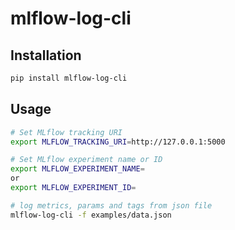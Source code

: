 # mlflow-log-cli

## Installation

```sh
pip install mlflow-log-cli
```

## Usage

```sh
# Set MLflow tracking URI
export MLFLOW_TRACKING_URI=http://127.0.0.1:5000

# Set MLflow experiment name or ID
export MLFLOW_EXPERIMENT_NAME=
or
export MLFLOW_EXPERIMENT_ID=

# log metrics, params and tags from json file
mlflow-log-cli -f examples/data.json
```
